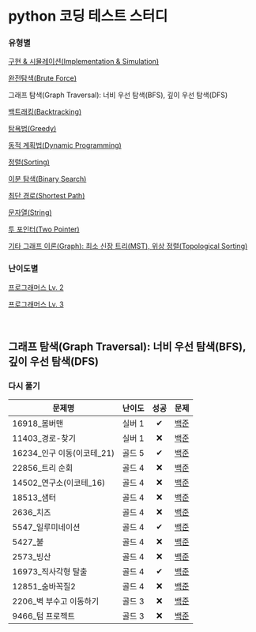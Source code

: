 # python 코딩 테스트 스터디
### 유형별
[구현 & 시뮬레이션(Implementation & Simulation)](/implementation_and_simulation/README.md)

[완전탐색(Brute Force)](/brute_force/README.md)

그래프 탐색(Graph Traversal): 너비 우선 탐색(BFS), 깊이 우선 탐색(DFS)

[백트래킹(Backtracking)](/backtracking/README.md)

[탐욕법(Greedy)](/greedy/README.md)

[동적 계획법(Dynamic Programming)](/dynamic_programming/README.md)

[정렬(Sorting)](/sorting/README.md)

[이분 탐색(Binary Search)](/binary_search/README.md)

[최단 경로(Shortest Path)](/shortest_path/README.md)

[문자열(String)](/string/README.md)

[투 포인터(Two Pointer)](/two_pointer/README.md)

[기타 그래프 이론(Graph): 최소 신장 트리(MST), 위상 정렬(Topological Sorting)](/graph/README.md)


### 난이도별
[프로그래머스 Lv. 2](/Programmers/Programmers_Lv2/README.md)

[프로그래머스 Lv. 3](/Programmers/Programmers_Lv3/README.md)

<br>

## 그래프 탐색(Graph Traversal): 너비 우선 탐색(BFS), 깊이 우선 탐색(DFS)
### 다시 풀기
|문제명|난이도|성공|문제|
|-----|:----:|:----:|:----:|
|16918_봄버맨|실버 1|✔|[백준](https://www.acmicpc.net/problem/16918)|
|11403_경로-찾기|실버 1|❌|[백준](https://www.acmicpc.net/problem/11403)|
|16234_인구 이동(이코테_21)|골드 5|✔|[백준](https://www.acmicpc.net/problem/16234)|
|22856_트리 순회|골드 4|❌|[백준](https://www.acmicpc.net/problem/22856)|
|14502_연구소(이코테_16)|골드 4|❌|[백준](https://www.acmicpc.net/problem/14502)|
|18513_샘터|골드 4|❌|[백준](https://www.acmicpc.net/problem/18513)|
|2636_치즈|골드 4|❌|[백준](https://www.acmicpc.net/problem/2636)|
|5547_일루미네이션|골드 4|✔|[백준](https://www.acmicpc.net/problem/5547)|
|5427_불|골드 4|❌|[백준](https://www.acmicpc.net/problem/5427)|
|2573_빙산|골드 4|❌|[백준](https://www.acmicpc.net/problem/2573)|
|16973_직사각형 탈출|골드 4|✔|[백준](https://www.acmicpc.net/problem/16973)|
|12851_숨바꼭질2|골드 4|❌|[백준](https://www.acmicpc.net/problem/12851)|
|2206_벽 부수고 이동하기|골드 3|❌|[백준](https://www.acmicpc.net/problem/2206)|
|9466_텀 프로젝트|골드 3|❌|[백준](https://www.acmicpc.net/problem/9466)|
